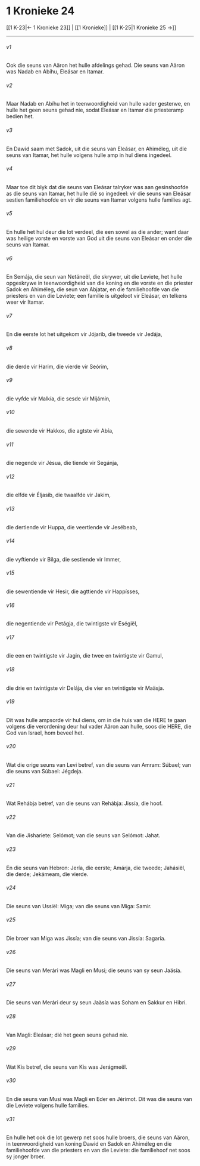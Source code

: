 # 1 Kronieke 24

[[1 K-23|← 1 Kronieke 23]] | [[1 Kronieke]] | [[1 K-25|1 Kronieke 25 →]]
***

###### v1
Ook die seuns van Aäron het hulle afdelings gehad. Die seuns van Aäron was Nadab en Abíhu, Eleásar en Itamar. 
###### v2
Maar Nadab en Abíhu het in teenwoordigheid van hulle vader gesterwe, en hulle het geen seuns gehad nie, sodat Eleásar en Itamar die priesteramp bedien het. 
###### v3
En Dawid saam met Sadok, uit die seuns van Eleásar, en Ahiméleg, uit die seuns van Itamar, het hulle volgens hulle amp in hul diens ingedeel. 
###### v4
Maar toe dit blyk dat die seuns van Eleásar talryker was aan gesinshoofde as die seuns van Itamar, het hulle dié so ingedeel: vir die seuns van Eleásar sestien familiehoofde en vir die seuns van Itamar volgens hulle families agt. 
###### v5
En hulle het hul deur die lot verdeel, die een sowel as die ander; want daar was heilige vorste en vorste van God uit die seuns van Eleásar en onder die seuns van Itamar. 
###### v6
En Semája, die seun van Netáneël, die skrywer, uit die Leviete, het hulle opgeskrywe in teenwoordigheid van die koning en die vorste en die priester Sadok en Ahiméleg, die seun van Abjatar, en die familiehoofde van die priesters en van die Leviete; een familie is uitgeloot vir Eleásar, en telkens weer vir Itamar. 
###### v7
En die eerste lot het uitgekom vir Jójarib, die tweede vir Jedája, 
###### v8
die derde vir Harim, die vierde vir Seórim, 
###### v9
die vyfde vir Malkía, die sesde vir Mijámin, 
###### v10
die sewende vir Hakkos, die agtste vir Abía, 
###### v11
die negende vir Jésua, die tiende vir Segánja, 
###### v12
die elfde vir Éljasib, die twaalfde vir Jakim, 
###### v13
die dertiende vir Huppa, die veertiende vir Jesébeab, 
###### v14
die vyftiende vir Bilga, die sestiende vir Immer, 
###### v15
die sewentiende vir Hesir, die agttiende vir Happísses, 
###### v16
die negentiende vir Petágja, die twintigste vir Eségiël, 
###### v17
die een en twintigste vir Jagin, die twee en twintigste vir Gamul, 
###### v18
die drie en twintigste vir Delája, die vier en twintigste vir Maäsja. 
###### v19
Dit was hulle ampsorde vir hul diens, om in die huis van die HERE te gaan volgens die verordening deur hul vader Aäron aan hulle, soos die HERE, die God van Israel, hom beveel het. 
###### v20
Wat die orige seuns van Levi betref, van die seuns van Amram: Súbael; van die seuns van Súbael: Jégdeja. 
###### v21
Wat Rehábja betref, van die seuns van Rehábja: Jissía, die hoof. 
###### v22
Van die Jishariete: Selómot; van die seuns van Selómot: Jahat. 
###### v23
En die seuns van Hebron: Jería, die eerste; Amárja, die tweede; Jahásiël, die derde; Jekámeam, die vierde. 
###### v24
Die seuns van Ussiël: Miga; van die seuns van Miga: Samir. 
###### v25
Die broer van Miga was Jissía; van die seuns van Jissía: Sagaría. 
###### v26
Die seuns van Merári was Magli en Musi; die seuns van sy seun Jaäsía. 
###### v27
Die seuns van Merári deur sy seun Jaäsía was Soham en Sakkur en Hibri. 
###### v28
Van Magli: Eleásar; dié het geen seuns gehad nie. 
###### v29
Wat Kis betref, die seuns van Kis was Jerágmeël. 
###### v30
En die seuns van Musi was Magli en Eder en Jérimot. Dit was die seuns van die Leviete volgens hulle families. 
###### v31
En hulle het ook die lot gewerp net soos hulle broers, die seuns van Aäron, in teenwoordigheid van koning Dawid en Sadok en Ahiméleg en die familiehoofde van die priesters en van die Leviete: die familiehoof net soos sy jonger broer. 
